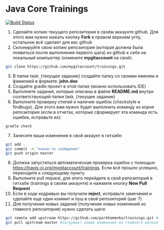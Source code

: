 # Java Core Trainings

[![Build Status](https://travis-ci.org/jelem/homework.svg?branch=master)](https://travis-ci.org/parkhomenko/trainings)

1. Сделайте копию текущего репозитория в своём аккаунте github. Для этого вам нужно нажать кнопку **Fork** в правом верхнем углу, остальное всё сделает для вас github
2. Склонируйте свою копию репозитория (которая должна была появиться после выполнения первого шага) из github к себе на локальный компьютер (измените **mygitaccount** на свой):
```bash
git clone https://github.com/mygitaccount/trainings.git
```
3. В папке task``_``{текущее задание} создайте папку со своими именем и фамилией в формате: **john.doe**
4. Создайте gradle проект в этой папке (можно использовать IDE)
5. Выполните задания, которые описаны в файле **README.md** внутри соответствующей папки task``_``{текущее задание}
6. Выполните проверку стилей и наличие ошибок (checkstyle и findbugs). Для этого вам нужно будет выполнить команду из корня репозитория (если в отчетах, которые сформирует эта команда есть ошибки, исправьте их):
```bash
gradle check
```
7. Занесите ваши изменения в свой аккаунт в гитхабе:
```bash
git add .
git commit -m "какое-то сообщение"
git push origin master
```
8. Должна запуститься автоматическая проверка ошибок с помощью https://travis-ci.org/mygitaccount/trainings. Если всё прошло успешно, переходите к следующему пункту
9. Выполните pull request, для этого перейдите в свой репозиторий в гитхабе (trainings в своём аккаунте) и нажмите кнопку **New Pull Request**
10. Если в ходе кодривью вы получили **reject**, исправьте замечания и сделайте еще один коммит и пуш в свой репозиторий (шаг 7)
11. Для получения новых заданий (получения новых изменений из главного репозитория) нужно сделать шаги:
```bash
git remote add upstream https://github.com/parkhomenko/trainings.git #эту команду только только один раз
git pull upstream master #загружает новые изменения из главного репозитория
```
